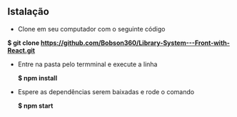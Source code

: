 ## Istalação

* Clone em seu computador com o seguinte código

**$ git clone https://github.com/Bobson360/Library-System---Front-with-React.git**

* Entre na pasta pelo termminal e execute a linha 

  **$ npm install**

* Espere as dependências serem baixadas e rode o comando 

  **$ npm start**
